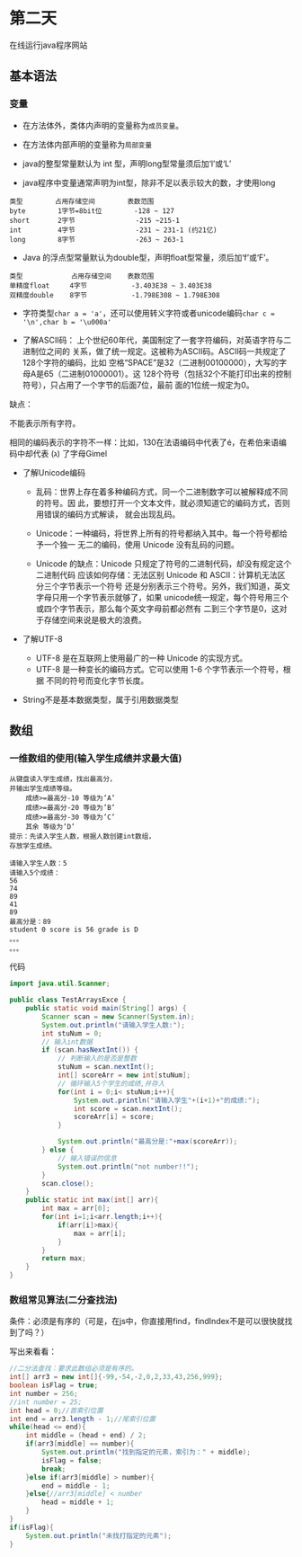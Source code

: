# 第二天

在线运行java程序网站

## 基本语法

### 变量

- 在方法体外，类体内声明的变量称为`成员变量`。

- 在方法体内部声明的变量称为`局部变量`

- java的整型常量默认为 int 型，声明long型常量须后加‘l’或‘L’

- java程序中变量通常声明为int型，除非不足以表示较大的数，才使用long
```
类型        占用存储空间        表数范围
byte        1字节=8bit位        -128 ~ 127
short       2字节               -215 ~215-1 
int         4字节               -231 ~ 231-1 (约21亿)
long        8字节               -263 ~ 263-1
```

- Java 的浮点型常量默认为double型，声明float型常量，须后加‘f’或‘F’。
```
类型            占用存储空间    表数范围
单精度float     4字节           -3.403E38 ~ 3.403E38
双精度double    8字节           -1.798E308 ~ 1.798E308
```
- 字符类型`char a = 'a'`，还可以使用转义字符或者unicode编码`char c = '\n',char b = '\u000a'`

- 了解ASCII码：
上个世纪60年代，美国制定了一套字符编码，对英语字符与二进制位之间的
关系，做了统一规定。这被称为ASCII码。ASCII码一共规定了128个字符的编码，比如
空格“SPACE”是32（二进制00100000），大写的字母A是65（二进制01000001）。这
128个符号（包括32个不能打印出来的控制符号），只占用了一个字节的后面7位，最前
面的1位统一规定为0。

缺点：

不能表示所有字符。

相同的编码表示的字符不一样：比如，130在法语编码中代表了é，在希伯来语编码中却代表
(ג) 了字母Gimel

- 了解Unicode编码

    - 乱码：世界上存在着多种编码方式，同一个二进制数字可以被解释成不同的符号。因
此，要想打开一个文本文件，就必须知道它的编码方式，否则用错误的编码方式解读，
就会出现乱码。

    - Unicode：一种编码，将世界上所有的符号都纳入其中。每一个符号都给予一个独一
无二的编码，使用 Unicode 没有乱码的问题。

    - Unicode 的缺点：Unicode 只规定了符号的二进制代码，却没有规定这个二进制代码
应该如何存储：无法区别 Unicode 和 ASCII：计算机无法区分三个字节表示一个符号
还是分别表示三个符号。另外，我们知道，英文字母只用一个字节表示就够了，如果
unicode统一规定，每个符号用三个或四个字节表示，那么每个英文字母前都必然有
二到三个字节是0，这对于存储空间来说是极大的浪费。

- 了解UTF-8
    - UTF-8 是在互联网上使用最广的一种 Unicode 的实现方式。
    - UTF-8 是一种变长的编码方式。它可以使用 1-6 个字节表示一个符号，根据
不同的符号而变化字节长度。

- String不是基本数据类型，属于引用数据类型

## 数组

### 一维数组的使用(输入学生成绩并求最大值)

```
从键盘读入学生成绩，找出最高分，
并输出学生成绩等级。
    成绩>=最高分-10 等级为’A’ 
    成绩>=最高分-20 等级为’B’
    成绩>=最高分-30 等级为’C’ 
    其余 等级为’D’
提示：先读入学生人数，根据人数创建int数组，
存放学生成绩。

请输入学生人数：5
请输入5个成绩：
56
74
89
41
89
最高分是：89
student 0 score is 56 grade is D
。。。
。。。
```
代码
```java
import java.util.Scanner;

public class TestArraysExce {
    public static void main(String[] args) {
        Scanner scan = new Scanner(System.in);
        System.out.println("请输入学生人数:");
        int stuNum = 0;
        // 输入int数据
        if (scan.hasNextInt()) {
            // 判断输入的是否是整数
            stuNum = scan.nextInt();
            int[] scoreArr = new int[stuNum];
            // 循环输入5个学生的成绩,并存入
            for(int i = 0;i< stuNum;i++){
                System.out.println("请输入学生"+(i+1)+"的成绩:");
                int score = scan.nextInt();
                scoreArr[i] = score;
            }

            System.out.println("最高分是:"+max(scoreArr));
        } else {
            // 输入错误的信息
            System.out.println("not number!!");
        }
        scan.close();
    }
    public static int max(int[] arr){
        int max = arr[0];
        for(int i=1;i<arr.length;i++){
            if(arr[i]>max){
                max = arr[i];
            }
        }
        return max;
    }
}
```

### 数组常见算法(二分查找法)

条件：必须是有序的（可是，在js中，你直接用find，findIndex不是可以很快就找到了吗？）

写出来看看：
```java
//二分法查找：要求此数组必须是有序的。
int[] arr3 = new int[]{-99,-54,-2,0,2,33,43,256,999};
boolean isFlag = true;
int number = 256;
//int number = 25;
int head = 0;//首索引位置
int end = arr3.length - 1;//尾索引位置
while(head <= end){
    int middle = (head + end) / 2;
    if(arr3[middle] == number){
        System.out.println("找到指定的元素，索引为：" + middle);
        isFlag = false;
        break; 
    }else if(arr3[middle] > number){
        end = middle - 1;
    }else{//arr3[middle] < number
        head = middle + 1;
    } 
}
if(isFlag){
    System.out.println("未找打指定的元素");
}
```



